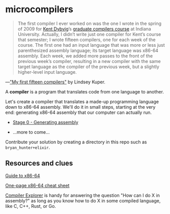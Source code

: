 # microcompilers

> The first compiler I ever worked on was the one I wrote in the spring
> of 2009 for [Kent Dybvig](https://www.cs.indiana.edu/~dyb/)’s
> [graduate compilers course](http://web.archive.org/web/20090310121139/http://www.cs.indiana.edu/classes/p523/)
> at Indiana University. Actually, I didn’t write just one compiler for
> Kent’s course that semester; I wrote fifteen compilers, one for each
> week of the course. The first one had an input language that was more
> or less just parenthesized assembly language; its target language was
> x86-64 assembly. Each week, we added more passes to the front of the
> previous week’s compiler, resulting in a new compiler with the same
> target language as the compiler of the previous week, but a slightly
> higher-level input language.

—["My first fifteen compilers"](http://composition.al/blog/2017/07/31/my-first-fifteen-compilers/)
by Lindsey Kuper.

A **compiler** is a program that translates code
from one language to another.

Let's create a compiler that translates
a made-up programming language down to x86-64 assembly.
We'll do it in small steps, starting at the very end:
generating x86-64 assembly that our computer can actually run.

*   [Stage 0 - Generating assembly](stage-0-assembly.md)

*   ...more to come...

Contribute your solution by creating a directory in this repo such as `bryan_hunter+elixir`.


## Resources and clues

[Guide to x86-64](https://web.stanford.edu/class/cs107/guide/x86-64.html)

[One-page x86-64 cheat sheet](https://web.stanford.edu/class/cs107/resources/onepage_x86-64.pdf)

[Compiler Explorer](https://godbolt.org/) is handy for answering the question
"How can I do X in assembly?" as long as you know how to do X in some compiled language,
like C, C++, Rust, or Go.
